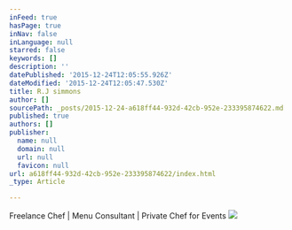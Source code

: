 ```yaml
---
inFeed: true
hasPage: true
inNav: false
inLanguage: null
starred: false
keywords: []
description: ''
datePublished: '2015-12-24T12:05:55.926Z'
dateModified: '2015-12-24T12:05:47.530Z'
title: R.J simmons
author: []
sourcePath: _posts/2015-12-24-a618ff44-932d-42cb-952e-233395874622.md
published: true
authors: []
publisher:
  name: null
  domain: null
  url: null
  favicon: null
url: a618ff44-932d-42cb-952e-233395874622/index.html
_type: Article

---
```

Freelance Chef  | Menu Consultant | Private Chef for Events ![](https://the-grid-user-content.s3-us-west-2.amazonaws.com/4ed9da73-4941-4bc9-aba3-8e8d223dbbf6.jpg)